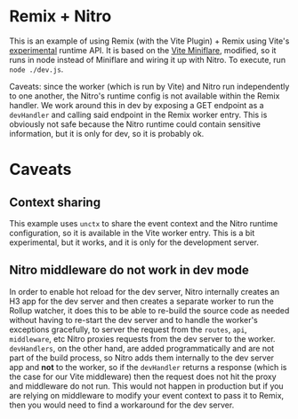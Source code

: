 # Remix + Nitro

This is an example of using Remix (with the Vite Plugin) + Remix using Vite's [experimental](https://vitejs.dev/guide/api-vite-runtime.html#vite-runtime-api)
runtime API. It is based on the [Vite Miniflare](https://github.com/hi-ogawa/vite-plugins/blob/main/packages/vite-node-miniflare), modified,
so it runs in node instead of Miniflare and wiring it up with Nitro. To execute, run `node ./dev.js`.

Caveats: since the worker (which is run by Vite) and Nitro run independently to one another, the Nitro's runtime
config is not available within the Remix handler. We work around this in dev by exposing a GET endpoint as a `devHandler`
and calling said endpoint in the Remix worker entry. This is obviously not safe because the Nitro runtime could contain
sensitive information, but it is only for dev, so it is probably ok.

# Caveats
## Context sharing
This example uses `unctx` to share the event context and the Nitro runtime configuration, so it is available in the 
Vite worker entry. This is a bit experimental, but it works, and it is only for the development server.

## Nitro middleware do not work in dev mode
In order to enable hot reload for the dev server, Nitro internally creates an H3 app for the dev server and then creates
a separate worker to run the Rollup watcher, it does this to be able to re-build the source code as needed without having to re-start
the dev server and to handle the worker's exceptions gracefully, to server the request from the `routes`, `api`, `middleware`, etc
Nitro proxies requests from the dev server to the worker. `devHandlers`, on the other hand, are added programmatically and
are not part of the build process, so Nitro adds them internally to the dev server app and **not** to the worker, so if
the `devHandler` returns a response (which is the case for our Vite middleware) then the request does not hit the proxy
and middleware do not run. This would not happen in production but if you are relying on middleware to modify your
event context to pass it to Remix, then you would need to find a workaround for the dev server.